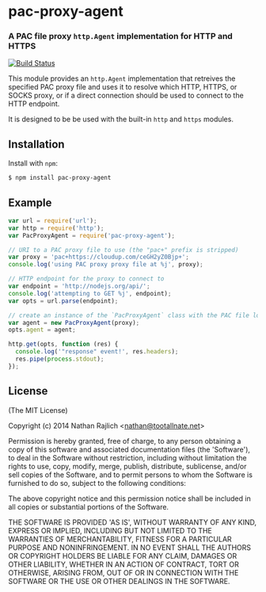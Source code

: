 pac-proxy-agent
===============
### A PAC file proxy `http.Agent` implementation for HTTP and HTTPS
[![Build Status](https://travis-ci.org/TooTallNate/node-pac-proxy-agent.png?branch=master)](https://travis-ci.org/TooTallNate/node-pac-proxy-agent)

This module provides an `http.Agent` implementation that retreives the specified
PAC proxy file and uses it to resolve which HTTP, HTTPS, or SOCKS proxy, or if a
direct connection should be used to connect to the HTTP endpoint.

It is designed to be be used with the built-in `http` and `https` modules.


Installation
------------

Install with `npm`:

``` bash
$ npm install pac-proxy-agent
```


Example
-------

``` js
var url = require('url');
var http = require('http');
var PacProxyAgent = require('pac-proxy-agent');

// URI to a PAC proxy file to use (the "pac+" prefix is stripped)
var proxy = 'pac+https://cloudup.com/ceGH2yZ0Bjp+';
console.log('using PAC proxy proxy file at %j', proxy);

// HTTP endpoint for the proxy to connect to
var endpoint = 'http://nodejs.org/api/';
console.log('attempting to GET %j', endpoint);
var opts = url.parse(endpoint);

// create an instance of the `PacProxyAgent` class with the PAC file location
var agent = new PacProxyAgent(proxy);
opts.agent = agent;

http.get(opts, function (res) {
  console.log('"response" event!', res.headers);
  res.pipe(process.stdout);
});
```


License
-------

(The MIT License)

Copyright (c) 2014 Nathan Rajlich &lt;nathan@tootallnate.net&gt;

Permission is hereby granted, free of charge, to any person obtaining
a copy of this software and associated documentation files (the
'Software'), to deal in the Software without restriction, including
without limitation the rights to use, copy, modify, merge, publish,
distribute, sublicense, and/or sell copies of the Software, and to
permit persons to whom the Software is furnished to do so, subject to
the following conditions:

The above copyright notice and this permission notice shall be
included in all copies or substantial portions of the Software.

THE SOFTWARE IS PROVIDED 'AS IS', WITHOUT WARRANTY OF ANY KIND,
EXPRESS OR IMPLIED, INCLUDING BUT NOT LIMITED TO THE WARRANTIES OF
MERCHANTABILITY, FITNESS FOR A PARTICULAR PURPOSE AND NONINFRINGEMENT.
IN NO EVENT SHALL THE AUTHORS OR COPYRIGHT HOLDERS BE LIABLE FOR ANY
CLAIM, DAMAGES OR OTHER LIABILITY, WHETHER IN AN ACTION OF CONTRACT,
TORT OR OTHERWISE, ARISING FROM, OUT OF OR IN CONNECTION WITH THE
SOFTWARE OR THE USE OR OTHER DEALINGS IN THE SOFTWARE.

